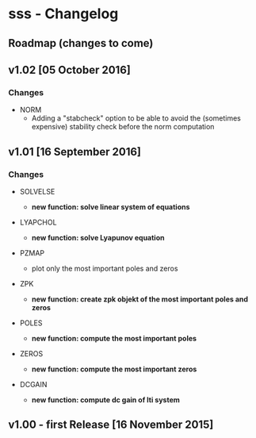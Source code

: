 # sss - Changelog

## Roadmap (changes to come)

## v1.02 [05 October 2016]
### Changes
- NORM
	- Adding a "stabcheck" option to be able to avoid the (sometimes expensive) stability check before the norm computation

## v1.01 [16 September 2016]
### Changes
- SOLVELSE
	- **new function: solve linear system of equations**

- LYAPCHOL
	- **new function: solve Lyapunov equation**

- PZMAP
	- plot only the most important poles and zeros

- ZPK
	- **new function: create zpk objekt of the most important poles and zeros**

- POLES
	- **new function: compute the most important poles**

- ZEROS
	- **new function: compute the most important zeros**

- DCGAIN
	- **new function: compute dc gain of lti system**

## v1.00 - first Release [16 November 2015]
